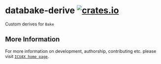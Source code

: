 # databake-derive [![crates.io](https://img.shields.io/crates/v/databake-derive)](https://crates.io/crates/databake-derive)

<!-- cargo-rdme start -->

Custom derives for `Bake`

<!-- cargo-rdme end -->

## More Information

For more information on development, authorship, contributing etc. please visit [`ICU4X home page`](https://github.com/unicode-org/icu4x).
